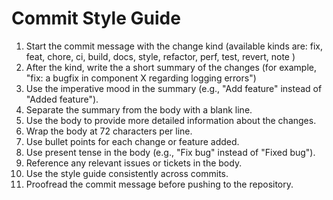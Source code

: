 # Commit Style Guide

1. Start the commit message with the change kind (available kinds are: fix, feat, chore, ci, build, docs, style, refactor, perf, test, revert, note )
2. After the kind, write the a short summary of the changes (for example, "fix: a bugfix in component X regarding logging errors")
3. Use the imperative mood in the summary (e.g., "Add feature" instead of "Added feature").
4. Separate the summary from the body with a blank line.
5. Use the body to provide more detailed information about the changes.
6. Wrap the body at 72 characters per line.
7. Use bullet points for each change or feature added.
8. Use present tense in the body (e.g., "Fix bug" instead of "Fixed bug").
9. Reference any relevant issues or tickets in the body.
10. Use the style guide consistently across commits.
11. Proofread the commit message before pushing to the repository.
